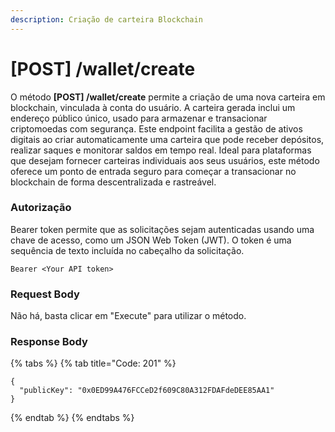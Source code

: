 ```yaml
---
description: Criação de carteira Blockchain
---
```


# \[POST] /wallet/create

O método **\[POST] /wallet/create** permite a criação de uma nova carteira em blockchain, vinculada à conta do usuário. A carteira gerada inclui um endereço público único, usado para armazenar e transacionar criptomoedas com segurança. Este endpoint facilita a gestão de ativos digitais ao criar automaticamente uma carteira que pode receber depósitos, realizar saques e monitorar saldos em tempo real. Ideal para plataformas que desejam fornecer carteiras individuais aos seus usuários, este método oferece um ponto de entrada seguro para começar a transacionar no blockchain de forma descentralizada e rastreável.

### Autorização

Bearer token permite que as solicitações sejam autenticadas usando uma chave de acesso, como um JSON Web Token (JWT). O token é uma sequência de texto incluída no cabeçalho da solicitação.

```
Bearer <Your API token>
```

### Request Body

Não há, basta clicar em "Execute" para utilizar o método.

### Response Body

{% tabs %}
{% tab title="Code: 201" %}
```
{
  "publicKey": "0x0ED99A476FCCeD2f609C80A312FDAFdeDEE85AA1"
}
```
{% endtab %}
{% endtabs %}
